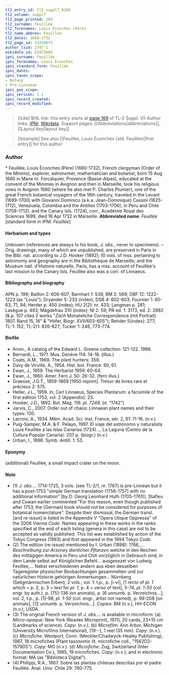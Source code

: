 ```yaml
---
tl2_entry_id: tl2_suppl7_0109
tl2_volume: suppl7
tl2_page_printed: 169
tl2_surname: Feuillée
tl2_forenames: Louis Éconches (Père)
tl2_name_abbrev: Feuillée
tl2_dates: 1660-1732
tl2_page_id: 33259673
author_lsid: 2707-1
wikidata_id: Q1871688
ipni_surname: Feuillée
ipni_forenames: Louis Éconches
ipni_standard_form: Feuillée
ipni_dates: 
ipni_taxon_scope: 
- Botany
- Pre-Linnaean
ipni_geo_scope: 
ipni_version: 1.1
ipni_record_created: 
ipni_record_modified:
---
```


> [!cite] BHL link: this entry starts at [page 169](https://www.biodiversitylibrary.org/page/33259673) of TL-2 Suppl. VII
> Author links: [IPNI](https://www.ipni.org/a/2707-1), [Wikidata](https://www.wikidata.org/wiki/Q1871688). Support pages: [[Abbreviations|abbreviations]], [[Layout key|layout key]]

> [!example] See also [[Feuillée, Louis Éconches {std. Feuillée}|first entry]] for this author

### Author

\* Feuillée, Louis Éconches (Père) (1660-1732), French clergyman (Order of the Minims), explorer, astronomer, mathematician and botanist, born 15 Aug 1660 in Mane nr. Forcalquier, Provence (Basse-Alpes), educated at the convent of the Minimes in Avignon and then in Marseille, took his religious vows in Avignon 1680 (where he also met P. Charles Plumier), one of the great French botanical voyagers of the 18th century, traveled in the Levant (1699-1700) with Giovanni Dominico (a.k.a. Jean-Dominique) Cassini (1625-1712), Venezuela, Colombia and the Antilles (1703-1706), in Peru and Chile (1708-1712), and the Canary Isls. (1724), corr., Académie Royal des Sciences 1699, died 18 Apr 1732 in Marseille. 
**Abbreviated name**: *Feuillée* \[standard form in IPNI: *Feuillée*\]

#### Herbarium and types

Unknown (references are always to his book, *J. obs.*, never to specimens). – Orig. drawings, many of which are unpublished, are preserved in Paris in the Bibl. nat. according to J.D. Hooker (1892); 10 vols. of mss. pertaining to astronomy and geography are in the Bibliothèque de Marseille; and the Muséum natl. d'Histoire naturelle, Paris, has a mss. account of Feuillée's last mission to the Canary Isls. Feuillée also was a corr. of Linnaeus.

#### Bibliography and biography

APN p. 199; Baillon 2: 606-607; Barnhart 1: 538; BM 2: 569; DBF 12: 1222-1223 (as "Louis"); Dryander 5: 233 (index); DSB 4: 602-603; Fournier 1: 60-63, 71, 94; Herder p. 450 (index); HU 2(2): nr. 433; Langman p. 281; Lasègue p. 483; Mägdefrau 310 (index); NI 2: 59; PR ed. 1: 3173, ed. 2: 2882 (& p. 107 cites 2 works "*Zach* Monateliche Correspondence (mit Portrait) 1807. Band 15, 16" & "Höfer, Biogr. XVII/603-605"); Rehder 5(index): 277; TL-1: 152; TL-2/1: 826-827; Tucker 1: 246, 773-774.

#### Biofile

- Anon., A catalog of the Edward L. Greene collection: 121-122. 1986.
- Bernardi, L., 1971. Mus. Genève 114: 14-18. (illus.)
- Coats, A.M., 1969. The plant hunters: 359.
- Davy de Virville, A., 1954. Hist. bot. France: 60, 61.
- Ewan, J., 1959. The Herbarist 1959: 60-64.
- Ewan, J., 1960. Amer. Fern J. 50: 26-32. (fern illus.)
- Graesse, J.G.T., 1859-1869 \[1950 reprint\]. Trésor de livres rare et précieux 2: 575.
- Heller, J.L., 1959. *In*, Carl Linnaeus, Species Plantarum: a facsimile of the first edition 1753, vol. 2 (Appendix): 23.
- Hooker, J.D., 1892. Bot. Mag. 118: *pl. 7249.* (d. "1742")
- Jarvis, C., 2007. Order out of chaos: Linnaean plant names and their types: 130.
- Lacroix, A., 1934. Mém. Acad. Sci. Inst. France, sér. 2, 61: 11-16. (n.v.)
- Puig-Samper, M.A. & F. Pelayo, 1997. El viaje del astrónomo y naturalista Louis Feuillée a las Islas Canarias (1724)..., La Laguna (Centro de la Cultura Popular Canaria): 207 p. (biogr.) (n.v.)
- Urban, I., 1898. Symb. Antill. 1: 53.

#### Eponymy

(additional) Feuillée, a small impact crater on the moon.

#### Note

- (1) *J. obs.*... 1714-1725, 3 vols. (see TL-2/1, nr. 1767) is pre-Linnean but it has a post-1753 "simple German translation (1756-1757) with no additional information" \[by D. Georg Leonhard Huth (1705-1761)\]. Stafleu and Cowan earlier commented "For this reason, even though published after 1753, the \[German\] book should not be considered for purposes of botanical nomenclature". Despite their dismissal, the German transl. \[and re-issue\] is listed in the Appendix V "Opera Utique Oppressa" of the 2006 Vienna *Code*. Names appearing in these works in the ranks specified at the end of each listing (genera in this case) are not to be accepted as validly published. This list was established by action of the Tokyo Congress (1993) and first appeared in the 1994 Tokyo *Code*.
- (2) The edition (re-issue) mentioned by I. Urban (1898): 1766,... *Beschreibung zur Arzeney dienlicher Pflanzen* welche in den Reichen des mittägigen America in Peru und Chili vorzüglich in Gebrauch sind, in dem Lande selbst auf Königlichen Befehl... ausgesezet von Ludwig Fevillee,... Nebst verschiedenen andern aus eben desselben Tageregister physischer Beobachtungen gesammelten und zur natürlichen Historie gehörigen Anmerkungen... Nürnberg (Seligmännischen Erben), 2 vols.; vol. 1: t.p., p. \[i-vi\], \[1 recto of *pl. 1* which = p. 2, p. 3 = text for *pl. 1*, p. 4 = verso of text\], 5-74, *pl. 1-50* (col. engr. by auth.), p. \[75\]-136 (on animals), p. \[6 unnumb. p. Verzeichnis...\]; vol. 2, t.p., p. \[1\]-98, *pl. 1-50* (col. engr., artist not named), p. 99-208 \[on animals\], \[12 unnumb. p. Verzeichnis...\]. *Copies*: BM (n.v.), HH-ECON (n.v.), USDA.
- (3) The original French version of *J. obs.*... is available in microform:
(a) *Micro-opaque*: New York (Readex Microprint), 1970, 20 cards, 23×15 cm (Landmarks of science). *Copy*: (n.v.). (b) *Microfilm*: Ann Arbor, Michigan (University Microfilms International), \[19--\], 1 reel (35 mm). *Copy*: (n.v.). (c) *Microfiche*: Westport, Conn. (Meckler/Chadwyck-Healey Publishing), 1987, 18 microfiches (Plant taxonomic lit. microfiche coll., "1562D2-1579D5"). *Copy*: MO (n.v.). (d) *Microfiche*: Zug, Switzerland (Inter Documentation Co.), 1985, 19 microfiches. *Copy*: (n.v.); and in electronic format: MA (as "Biblioteca Digital").
- (4) Philippi, R.A., 1867. Sobre las plantas chilenas descritas por el padre Feuillée. Anal. Univ. Chile 29: 760-775.

